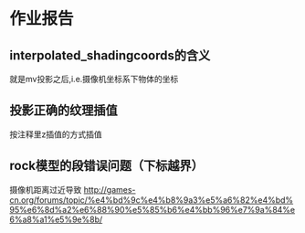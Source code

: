 # 作业报告

## interpolated_shadingcoords的含义
就是mv投影之后,i.e.摄像机坐标系下物体的坐标

## 投影正确的纹理插值
按注释里z插值的方式插值

## rock模型的段错误问题（下标越界）
摄像机距离过近导致
http://games-cn.org/forums/topic/%e4%bd%9c%e4%b8%9a3%e5%a6%82%e4%bd%95%e6%8d%a2%e6%88%90%e5%85%b6%e4%bb%96%e7%9a%84%e6%a8%a1%e5%9e%8b/